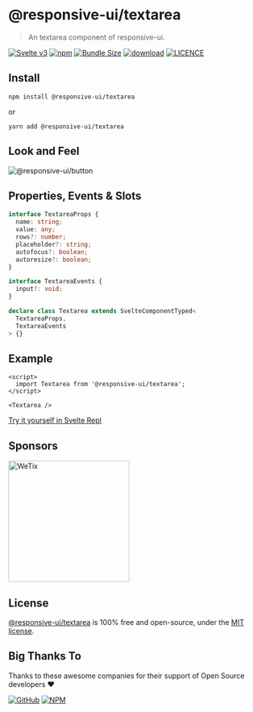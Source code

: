 # @responsive-ui/textarea

> An textarea component of responsive-ui.

<p>

[![Svelte v3](https://img.shields.io/badge/svelte-v3-orange.svg)](https://svelte.dev)
[![npm](https://img.shields.io/npm/v/@responsive-ui/textarea.svg)](https://www.npmjs.com/package/@responsive-ui/textarea)
[![Bundle Size](https://badgen.net/bundlephobia/minzip/%40responsive-ui%2Ftextarea)](https://bundlephobia.com/result?p=@responsive-ui/textarea)
[![download](https://img.shields.io/npm/dw/@responsive-ui/textarea.svg)](https://www.npmjs.com/package/@responsive-ui/textarea)
[![LICENCE](https://img.shields.io/github/license/wetix/responsive-ui)](https://github.com/wetix/responsive-ui/blob/main/LICENSE)

</p>

## Install

```console
npm install @responsive-ui/textarea
```

or

```console
yarn add @responsive-ui/textarea
```

## Look and Feel

<img src="https://user-images.githubusercontent.com/28108597/104733584-de780900-5779-11eb-8a5b-c54019866418.png"
alt="@responsive-ui/button" />

## Properties, Events & Slots

```ts
interface TextareaProps {
  name: string;
  value: any;
  rows?: number;
  placeholder?: string;
  autofocus?: boolean;
  autoresize?: boolean;
}

interface TextareaEvents {
  input?: void;
}

declare class Textarea extends SvelteComponentTyped<
  TextareaProps,
  TextareaEvents
> {}
```

## Example

```svelte
<script>
  import Textarea from '@responsive-ui/textarea';
</script>

<Textarea />
```

[Try it yourself in Svelte Repl](https://svelte.dev/repl/5d4146f8408a49b18558d60cb1619aea?version=latest)

## Sponsors

<img src="https://asset.wetix.my/images/logo/wetix.png" alt="WeTix" width="240px">

## License

[@responsive-ui/textarea](https://github.com/wetix/responsive-ui/tree/main/components/textarea) is 100% free and open-source, under the [MIT license](https://github.com/wetix/responsive-ui/blob/main/LICENSE).

## Big Thanks To

Thanks to these awesome companies for their support of Open Source developers ❤

[![GitHub](https://jstools.dev/img/badges/github.svg)](https://github.com/open-source)
[![NPM](https://jstools.dev/img/badges/npm.svg)](https://www.npmjs.com/)
